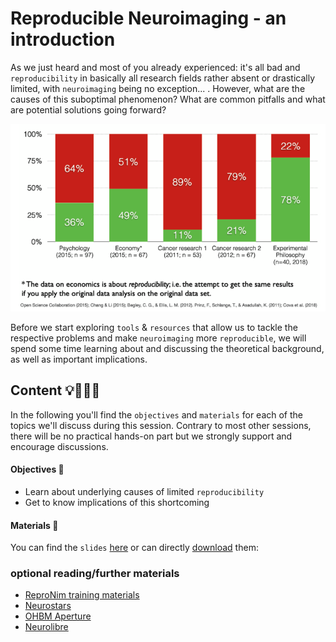 # Reproducible Neuroimaging - an introduction

As we just heard and most of you already experienced: it's all bad and `reproducibility` in basically all research fields rather absent or drastically limited, with `neuroimaging` being no exception... .  However, what are the causes of this suboptimal phenomenon? What are common pitfalls and what are potential solutions going forward?

<center>
<img src="https://raw.githubusercontent.com/ReproNim/DGPA_workshop_2022/main/workshop/static/reproducibility_percentage.png" alt="reproducibility percentage" style="height: 300px;">
</center>

Before we start exploring `tools` & `resources` that allow us to tackle the respective problems and make `neuroimaging` more `reproducible`, we will spend some time learning about and discussing the theoretical background, as well as important implications. 

## Content 💡👩🏽‍🏫  

In the following you'll find the `objectives` and `materials` for each of the topics we'll discuss during this session. Contrary to most other sessions, there will be no practical hands-on part but we strongly support and encourage discussions.

#### Objectives 📍
- Learn about underlying causes of limited `reproducibility`
- Get to know implications of this shortcoming

#### Materials 📓

You can find the `slides` [here](https://drive.google.com/file/d/1R6At-xyj_wq0Vm90EfzeO7unITJTIIlf/view) or can directly [download](https://drive.google.com/file/d/1R6At-xyj_wq0Vm90EfzeO7unITJTIIlf/view) them:

### optional reading/further materials

- [ReproNim training materials](https://www.repronim.org/teach.html)
- [Neurostars](https://neurostars.org/)
- [OHBM Aperture](https://www.humanbrainmapping.org/i4a/pages/index.cfm?pageid=4009)
- [Neurolibre](https://www.neurolibre.com/)
